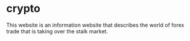 # crypto
This website is an information website that describes the world of forex trade that is taking over the stalk market.

